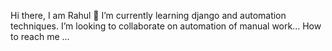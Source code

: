 Hi there, I am Rahul 👋
I’m currently learning django and automation techniques.
I’m looking to collaborate on automation of manual work...
How to reach me ...

<!---
rahul-mn/rahul-mn is a ✨ special ✨ repository because its `README.md` (this file) appears on your GitHub profile.
You can click the Preview link to take a look at your changes.
--->
